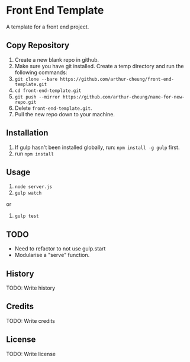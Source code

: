 # Front End Template
A template for a front end project.

## Copy Repository
1. Create a new blank repo in github.
2. Make sure you have git installed. Create a temp directory and run the following commands: 
  2. `git clone --bare https://github.com/arthur-cheung/front-end-template.git`
  3. `cd front-end-template.git`
  4. `git push --mirror https://github.com/arthur-cheung/name-for-new-repo.git`
4. Delete `front-end-template.git`. 
5. Pull the new repo down to your machine.

## Installation
1. If gulp hasn't been installed globally, run: `npm install -g gulp` first.
1. run `npm install`

## Usage
1. `node server.js`
1. `gulp watch`

or

1. `gulp test`

## TODO
* Need to refactor to not use gulp.start
* Modularise a "serve" function.

## History
TODO: Write history
## Credits
TODO: Write credits
## License
TODO: Write license
